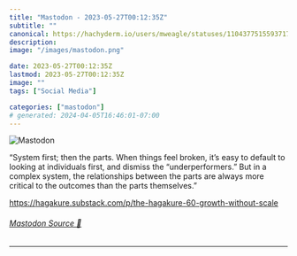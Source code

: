 ```yaml
---
title: "Mastodon - 2023-05-27T00:12:35Z"
subtitle: ""
canonical: https://hachyderm.io/users/mweagle/statuses/110437751559371732
description:
image: "/images/mastodon.png"

date: 2023-05-27T00:12:35Z
lastmod: 2023-05-27T00:12:35Z
image: ""
tags: ["Social Media"]

categories: ["mastodon"]
# generated: 2024-04-05T16:46:01-07:00
---
```

![Mastodon](/images/mastodon.png)

<p>“System first; then the parts. When things feel broken, it’s easy to default to looking at individuals first, and dismiss the “underperformers.” But in a complex system, the relationships between the parts are always more critical to the outcomes than the parts themselves.”</p><p><a href="https://hagakure.substack.com/p/the-hagakure-60-growth-without-scale" target="_blank" rel="nofollow noopener noreferrer" translate="no"><span class="invisible">https://</span><span class="ellipsis">hagakure.substack.com/p/the-ha</span><span class="invisible">gakure-60-growth-without-scale</span></a></p>


###### [Mastodon Source 🐘](https://hachyderm.io/@mweagle/110437751559371732)

___
